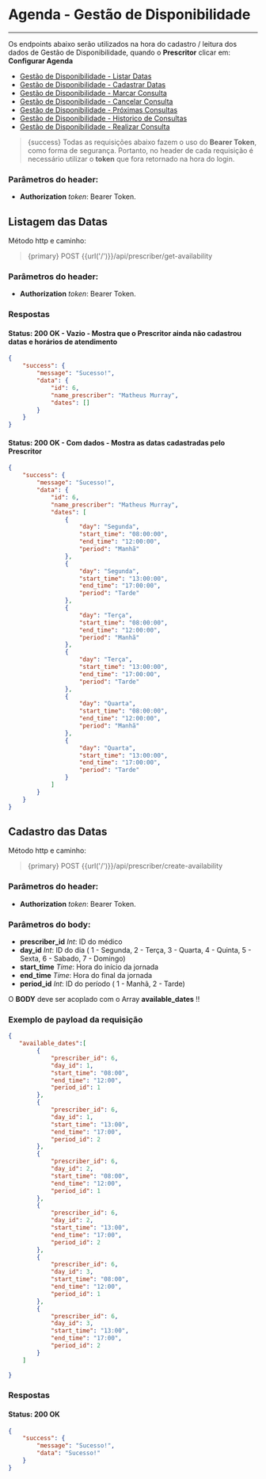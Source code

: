 # Agenda - Gestão de Disponibilidade

---
Os endpoints abaixo serão utilizados na hora do cadastro / leitura dos dados de Gestão de Disponibilidade, quando o **Prescritor** clicar em: **Configurar Agenda**

- [Gestão de Disponibilidade - Listar Datas](#listagem)
- [Gestão de Disponibilidade - Cadastrar Datas](#cadastro)
- [Gestão de Disponibilidade - Marcar Consulta](#marcar-consulta)
- [Gestão de Disponibilidade - Cancelar Consulta](#cancelar-consulta)
- [Gestão de Disponibilidade - Próximas Consultas](#next-consulta)
- [Gestão de Disponibilidade - Historico de Consultas](#last-consulta)
- [Gestão de Disponibilidade - Realizar Consulta](#do-consulta)

> {success} Todas as requisições abaixo fazem o uso do **Bearer Token**, como forma de segurança. Portanto, no header de cada requisição é necessário utilizar o **token** que fora retornado na hora do login.

### Parâmetros do header:

- **Authorization**  _token_: Bearer Token.

<a name="listagem"></a>
## Listagem das Datas

Método http e caminho: 

> {primary} POST {{url('/')}}/api/prescriber/get-availability


### Parâmetros do header:

- **Authorization**  _token_: Bearer Token.


### Respostas

#### Status: 200 OK - Vazio - Mostra que o **Prescritor** ainda não cadastrou datas e horários de atendimento

```json
{
    "success": {
        "message": "Sucesso!",
        "data": {
            "id": 6,
            "name_prescriber": "Matheus Murray",
            "dates": []
        }
    }
}
```

#### Status: 200 OK - Com dados - Mostra as datas cadastradas pelo **Prescritor**

```json
{
    "success": {
        "message": "Sucesso!",
        "data": {
            "id": 6,
            "name_prescriber": "Matheus Murray",
            "dates": [
                {
                    "day": "Segunda",
                    "start_time": "08:00:00",
                    "end_time": "12:00:00",
                    "period": "Manhã"
                },
                {
                    "day": "Segunda",
                    "start_time": "13:00:00",
                    "end_time": "17:00:00",
                    "period": "Tarde"
                },
                {
                    "day": "Terça",
                    "start_time": "08:00:00",
                    "end_time": "12:00:00",
                    "period": "Manhã"
                },
                {
                    "day": "Terça",
                    "start_time": "13:00:00",
                    "end_time": "17:00:00",
                    "period": "Tarde"
                },
                {
                    "day": "Quarta",
                    "start_time": "08:00:00",
                    "end_time": "12:00:00",
                    "period": "Manhã"
                },
                {
                    "day": "Quarta",
                    "start_time": "13:00:00",
                    "end_time": "17:00:00",
                    "period": "Tarde"
                }
            ]
        }
    }
}
```


<a name="cadastro"></a>
## Cadastro das Datas

Método http e caminho: 

> {primary} POST {{url('/')}}/api/prescriber/create-availability


### Parâmetros do header:

- **Authorization**  _token_: Bearer Token.

### Parâmetros do body:

- **prescriber_id**  _Int_: ID do médico
- **day_id**  _Int_: ID do dia ( 1 - Segunda, 2 - Terça, 3 - Quarta, 4 - Quinta, 5 - Sexta, 6 - Sabado, 7 - Domingo)
- **start_time**  _Time_: Hora do início da jornada
- **end_time**  _Time_: Hora do final da jornada
- **period_id**  _Int_: ID do período ( 1 - Manhã, 2 - Tarde)

O **BODY** deve ser acoplado com o Array **available_dates** !!

### Exemplo de payload da requisição


```json
{
   "available_dates":[
        {
            "prescriber_id": 6,
            "day_id": 1,
            "start_time": "08:00",
            "end_time": "12:00",
            "period_id": 1
        },
        {
            "prescriber_id": 6,
            "day_id": 1,
            "start_time": "13:00",
            "end_time": "17:00",
            "period_id": 2
        },
        {
            "prescriber_id": 6,
            "day_id": 2,
            "start_time": "08:00",
            "end_time": "12:00",
            "period_id": 1
        },
        {
            "prescriber_id": 6,
            "day_id": 2,
            "start_time": "13:00",
            "end_time": "17:00",
            "period_id": 2
        },
        {
            "prescriber_id": 6,
            "day_id": 3,
            "start_time": "08:00",
            "end_time": "12:00",
            "period_id": 1
        },
        {
            "prescriber_id": 6,
            "day_id": 3,
            "start_time": "13:00",
            "end_time": "17:00",
            "period_id": 2
        }
    ]
    
}
```
### Respostas

#### Status: 200 OK 

```json
{
    "success": {
        "message": "Sucesso!",
        "data": "Sucesso!"
    }
}

```


